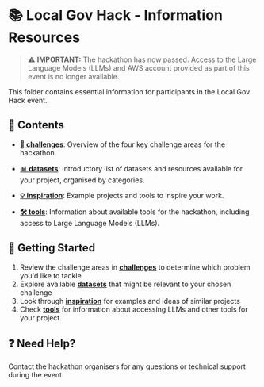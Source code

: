 # 📚 Local Gov Hack - Information Resources

> ⚠️ **IMPORTANT:** The hackathon has now passed. Access to the Large Language Models (LLMs) and AWS account provided as part of this event is no longer available.

This folder contains essential information for participants in the Local Gov Hack event.

## 📁 Contents

- **[🎯 challenges](challenges.md)**: Overview of the four key challenge areas for the hackathon.

- **[📊 datasets](datasets.md)**: Introductory list of datasets and resources available for your project, organised by categories.

- **[💡 inspiration](inspiration.md)**: Example projects and tools to inspire your work.

- **[🛠️ tools](tools.md)**: Information about available tools for the hackathon, including access to Large Language Models (LLMs).

## 🚀 Getting Started

1. Review the challenge areas in **[challenges](challenges.md)** to determine which problem you'd like to tackle
2. Explore available **[datasets](datasets.md)** that might be relevant to your chosen challenge
3. Look through **[inspiration](inspiration.md)** for examples and ideas of similar projects
4. Check **[tools](tools.md)** for information about accessing LLMs and other tools for your project

## ❓ Need Help?

Contact the hackathon organisers for any questions or technical support during the event.
